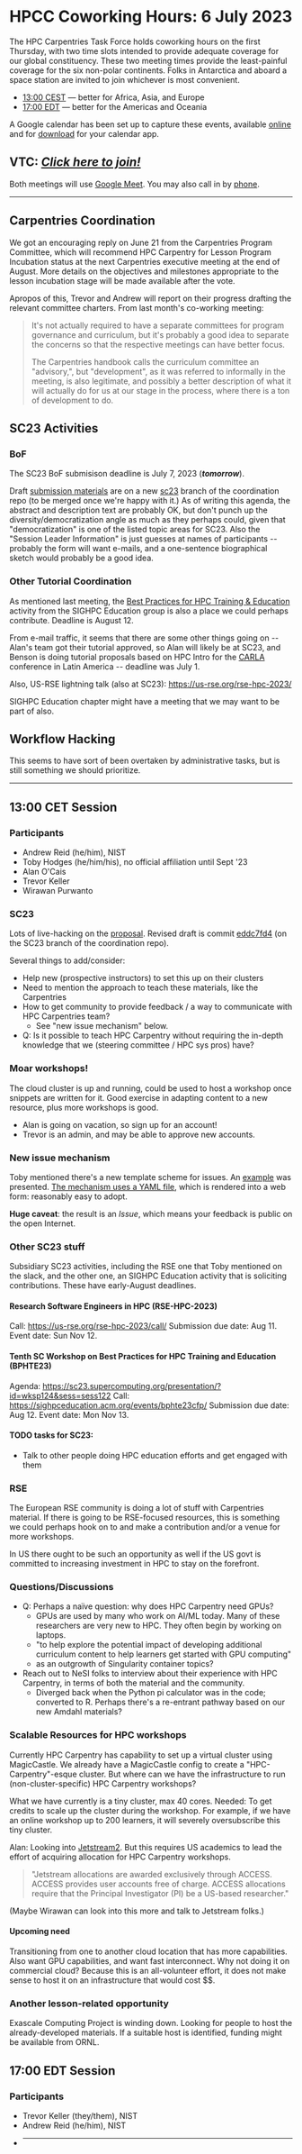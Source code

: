 # HPCC Coworking Hours: 6 July 2023

The HPC Carpentries Task Force holds coworking hours on the first Thursday,
with two time slots intended to provide adequate coverage for our global
constituency. These two meeting times provide the least-painful coverage for
the six non-polar continents. Folks in Antarctica and aboard a space station
are invited to join whichever is most convenient.

- [13:00 CEST][earlier] — better for Africa, Asia, and Europe
- [17:00 EDT][evening] — better for the Americas and Oceania

A Google calendar has been set up to capture these events, available
[online][gcal] and for [download][ical] for your calendar app.

## VTC: **_[Click here to join!][meet]_**

Both meetings will use [Google Meet][meet]. You may also call in by [phone].

<!-- Info & Callback links -->

[earlier]:
  https://www.timeanddate.com/worldclock/fixedtime.html?iso=20230706T13&p1=187&msg=HPC+Carpentry+Coworking+1
[evening]:
  https://www.timeanddate.com/worldclock/fixedtime.html?iso=20230706T17&p1=250&msg=HPC+Carpentry+Coworking+2
[last-cowork]: https://codimd.carpentries.org/9pfAzI1ZTBe2QVOt-uSjsw
[last-coord]: https://codimd.carpentries.org/iBU29R-ZSPaUJABk0y4xog

---

## Carpentries Coordination

We got an encouraging reply on June 21 from the Carpentries Program Committee,
which will recommend HPC Carpentry for Lesson Program Incubation status at the
next Carpentries executive meeting at the end of August. More details on the
objectives and milestones appropriate to the lesson incubation stage will be
made available after the vote.

Apropos of this, Trevor and Andrew will report on their progress drafting the
relevant committee charters. From last month's co-working meeting:

> It's not actually required to have a separate committees for program
> governance and curriculum, but it's probably a good idea to separate the
> concerns so that the respective meetings can have better focus.
>
> The Carpentries handbook calls the curriculum committee an "advisory,", but
> "development", as it was referred to informally in the meeting, is also
> legitimate, and possibly a better description of what it will actually do for
> us at our stage in the process, where there is a ton of development to do.

## SC23 Activities

### BoF

The SC23 BoF submisison deadline is July 7, 2023 (**_tomorrow_**).

Draft
[submission materials](https://github.com/hpc-carpentry/coordination/tree/sc23/conferences/SC23)
are on a new [sc23](https://github.com/hpc-carpentry/coordination/tree/sc23)
branch of the coordination repo (to be merged once we're happy with it.) As of
writing this agenda, the abstract and description text are probably OK, but
don't punch up the diversity/democratization angle as much as they perhaps
could, given that "democratization" is one of the listed topic areas for SC23.
Also the "Session Leader Information" is just guesses at names of participants
-- probably the form will want e-mails, and a one-sentence biographical sketch
would probably be a good idea.

### Other Tutorial Coordination

As mentioned last meeting, the
[Best Practices for HPC Training & Education](https://sighpceducation.acm.org/events/bphte23cfp/)
activity from the SIGHPC Education group is also a place we could perhaps
contribute. Deadline is August 12.

From e-mail traffic, it seems that there are some other things going on --
Alan's team got their tutorial approved, so Alan will likely be at SC23, and
Benson is doing tutorial proposals based on HPC Intro for the
[CARLA](https://www.carla2023.org/en/call-tutorials) conference in Latin
America -- deadline was July 1.

Also, US-RSE lightning talk (also at SC23): https://us-rse.org/rse-hpc-2023/

SIGHPC Education chapter might have a meeting that we may want to be part of
also.

## Workflow Hacking

This seems to have sort of been overtaken by administrative tasks, but is still
something we should prioritize.

---

## 13:00 CET Session

### Participants

- Andrew Reid (he/him), NIST
- Toby Hodges (he/him/his), no official affiliation until Sept '23
- Alan O'Cais
- Trevor Keller
- Wirawan Purwanto

### SC23

Lots of live-hacking on the
[proposal](https://github.com/hpc-carpentry/coordination/blob/sc23/conferences/SC23/sc23_proposal.md).
Revised draft is commit
[eddc7fd4](https://github.com/hpc-carpentry/coordination/commit/eddc7fd405c42bf927be372bee1f5c735dbbc702)
(on the SC23 branch of the coordination repo).

Several things to add/consider:

- Help new (prospective instructors) to set this up on their clusters
- Need to mention the approach to teach these materials, like the Carpentries
- How to get community to provide feedback / a way to communicate with HPC
  Carpentries team?
  - See "new issue mechanism" below.
- Q: Is it possible to teach HPC Carpentry without requiring the in-depth
  knowledge that we (steering committee / HPC sys pros) have?

### Moar workshops!

The cloud cluster is up and running, could be used to host a workshop once
snippets are written for it. Good exercise in adapting content to a new
resource, plus more workshops is good.

- Alan is going on vacation, so sign up for an account!
- Trevor is an admin, and may be able to approve new accounts.

### New issue mechanism

Toby mentioned there's a new template scheme for issues. An
[example](https://github.com/carpentries-incubator/R-ecology-lesson-alternative)
was presented.
[The mechanism uses a YAML file](https://github.com/carpentries-incubator/R-ecology-lesson-alternative/blob/main/.github/ISSUE_TEMPLATE/pilot_workshop_feedback.yml?plain=1),
which is rendered into a web form: reasonably easy to adopt.

**Huge caveat**: the result is an _Issue_, which means your feedback is public
on the open Internet.

### Other SC23 stuff

Subsidiary SC23 activities, including the RSE one that Toby mentioned on the
slack, and the other one, an SIGHPC Education activity that is soliciting
contributions. These have early-August deadlines.

#### Research Software Engineers in HPC (RSE-HPC-2023)

Call: https://us-rse.org/rse-hpc-2023/call/ Submission due date: Aug 11. Event
date: Sun Nov 12.

#### Tenth SC Workshop on Best Practices for HPC Training and Education (BPHTE23)

Agenda: https://sc23.supercomputing.org/presentation/?id=wksp124&sess=sess122
Call: https://sighpceducation.acm.org/events/bphte23cfp/ Submission due date:
Aug 12. Event date: Mon Nov 13.

#### TODO tasks for SC23:

- Talk to other people doing HPC education efforts and get engaged with them

### RSE

The European RSE community is doing a lot of stuff with Carpentries material.
If there is going to be RSE-focused resources, this is something we could
perhaps hook on to and make a contribution and/or a venue for more workshops.

In US there ought to be such an opportunity as well if the US govt is committed
to increasing investment in HPC to stay on the forefront.

### Questions/Discussions

- Q: Perhaps a naïve question: why does HPC Carpentry need GPUs?
  - GPUs are used by many who work on AI/ML today. Many of these researchers
    are very new to HPC. They often begin by working on laptops.
  - "to help explore the potential impact of developing additional curriculum
    content to help learners get started with GPU computing"
  - as an outgrowth of Singularity container topics?
- Reach out to NeSI folks to interview about their experience with HPC
  Carpentry, in terms of both the material and the community.
  - Diverged back when the Python pi calculator was in the code; converted to
    R. Perhaps there's a re-entrant pathway based on our new Amdahl materials?

### Scalable Resources for HPC workshops

Currently HPC Carpentry has capability to set up a virtual cluster using
MagicCastle. We already have a MagicCastle config to create a
"HPC-Carpentry"-esque cluster. But where can we have the infrastructure to run
(non-cluster-specific) HPC Carpentry workshops?

What we have currently is a tiny cluster, max 40 cores. Needed: To get credits
to scale up the cluster during the workshop. For example, if we have an online
workshop up to 200 learners, it will severely oversubscribe this tiny cluster.

Alan: Looking into
[Jetstream2](https://docs.jetstream-cloud.org/overview/overview-doc/). But this
requires US academics to lead the effort of acquiring allocation for HPC
Carpentry workshops.

> "Jetstream allocations are awarded exclusively through ACCESS. ACCESS
> provides user accounts free of charge. ACCESS allocations require that the
> Principal Investigator (PI) be a US-based researcher."

(Maybe Wirawan can look into this more and talk to Jetstream folks.)

#### Upcoming need

Transitioning from one to another cloud location that has more capabilities.
Also want GPU capabilities, and want fast interconnect. Why not doing it on
commercial cloud? Because this is an all-volunteer effort, it does not make
sense to host it on an infrastructure that would cost $$.

### Another lesson-related opportunity

Exascale Computing Project is winding down. Looking for people to host the
already-developed materials. If a suitable host is identified, funding might be
available from ORNL.

## 17:00 EDT Session

### Participants

- Trevor Keller (they/them), NIST
- Andrew Reid (he/him), NIST
- ***

<!-- Administrata -->

[meet]: https://meet.google.com/gez-aeui-jdx
[phone]: https://tel.meet/gez-aeui-jdx?hs=5
[gcal]:
  https://calendar.google.com/calendar/?cid=bWp0ZWh0ZmEycmVjZGZtNmZjdGUwMWVhdGNAZ3JvdXAuY2FsZW5kYXIuZ29vZ2xlLmNvbQ
[ical]:
  https://calendar.google.com/calendar/ical/mjtehtfa2recdfm6fcte01eatc%40group.calendar.google.com/public/basic.ics
[minutes]: https://github.com/hpc-carpentry/coordination/tree/main/minutes
[website]: https://github.com/hpc-carpentry/hpc-carpentry.github.io

<!--HPC Carpentry Repositories-->

[coordination]: https://github.com/hpc-carpentry/coordination
[proposals]: https://github.com/hpc-carpentry/coordination/labels/proposal
[hpc-chapel]: https://github.com/hpc-carpentry/hpc-chapel
[hpc-intro]: https://github.com/carpentries-incubator/hpc-intro
[hpc-parallel]: https://github.com/hpc-carpentry/hpc-parallel-novice
[hpc-python]: https://github.com/hpc-carpentry/hpc-python
[hpc-shell]: https://github.com/hpc-carpentry/hpc-shell
[hpc-workflows]: https://github.com/carpentries-incubator/hpc-workflows

<!--HPC Carpentry Issues-->

[coordination-issues]: https://github.com/hpc-carpentry/coordination/issues
[hpc-chapel-issues]: https://github.com/hpc-carpentry/hpc-chapel/issues
[hpc-intro-issues]: https://github.com/carpentries-incubator/hpc-intro/issues
[hpc-parallel-issues]:
  https://github.com/hpc-carpentry/hpc-parallel-novice/issues
[hpc-python-issues]: https://github.com/hpc-carpentry/hpc-python/issues
[hpc-shell-issues]: https://github.com/hpc-carpentry/hpc-shell/issues
[hpc-workflows-issues]:
  https://github.com/carpentries-incubator/hpc-workflows/issues

<!--Carpentries References-->

[conduct]:
  https://docs.carpentries.org/topic_folders/policies/code-of-conduct.html
[invite]: https://swc-slack-invite.herokuapp.com/
[ldh]:
  https://docs.carpentries.org/topic_folders/governance/lesson-program-policy.html#lesson-programs
[license]: https://creativecommons.org/licenses/by/4.0/
[slack]: https://swcarpentry.slack.com
